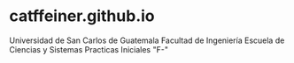 # catffeiner.github.io
Universidad de San Carlos de Guatemala
Facultad de Ingeniería
Escuela de Ciencias y Sistemas
Practicas Iniciales "F-"
